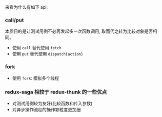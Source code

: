 来看为什么有如下 api:

### call/put

本质目的是让测试用例不必再发起多一次函数调用, 取而代之转为比较对象是否相同。

* 使用 `call` 替代使用 `fetch`
* 使用 `put` 替代使用 `dispatch{action}`

### fork

* 使用 `fork`: 模拟多个线程

### redux-saga 相较于 redux-thunk 的一些优点

* 对测试用例较为友好(比较函数和传入参数)
* 对异步操作流程的操作颗粒度更加细